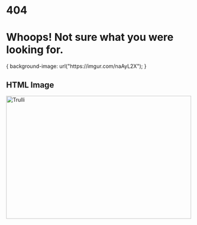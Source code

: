<h1>404</h1>
<h1>Whoops! Not sure what you were looking for.</h1>

<p> {
  background-image: url("https://imgur.com/naAyL2X");
} <p>

<html>
<body>

<h2>HTML Image</h2>
<img src="file:///Volumes/My%20Passport%20for%20Mac/ADVANCED%20IMAGE%20MANIPULATION/404-page%20copy%203.html" alt="Trulli" width="500" height="333">

</body>
</html>
